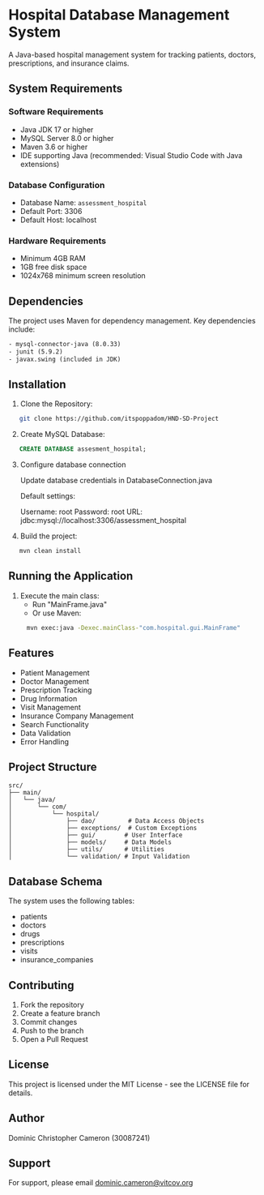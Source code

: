 # Hospital Database Management System

A Java-based hospital management system for tracking patients, doctors, prescriptions, and insurance claims.

## System Requirements

### Software Requirements

- Java JDK 17 or higher
- MySQL Server 8.0 or higher
- Maven 3.6 or higher
- IDE supporting Java (recommended: Visual Studio Code with Java extensions)

### Database Configuration

- Database Name: `assessment_hospital`
- Default Port: 3306
- Default Host: localhost

### Hardware Requirements

- Minimum 4GB RAM
- 1GB free disk space
- 1024x768 minimum screen resolution

## Dependencies

The project uses Maven for dependency management. Key dependencies include:

```xml
- mysql-connector-java (8.0.33)
- junit (5.9.2)
- javax.swing (included in JDK)

```

## Installation

1. Clone the Repository:

```bash
   git clone https://github.com/itspoppadom/HND-SD-Project
```

2. Create MySQL Database:

```sql
   CREATE DATABASE assesment_hospital;
```

3. Configure database connection

   Update database credentials in DatabaseConnection.java

   Default settings:

   Username: root
   Password: root
   URL: jdbc:mysql://localhost:3306/assessment_hospital

4. Build the project:

```bash
   mvn clean install
```

## Running the Application

1. Execute the main class:
   - Run "MainFrame.java"
   - Or use Maven:

```bash
     mvn exec:java -Dexec.mainClass-"com.hospital.gui.MainFrame"
```

## Features

- Patient Management
- Doctor Management
- Prescription Tracking
- Drug Information
- Visit Management
- Insurance Company Management
- Search Functionality
- Data Validation
- Error Handling

## Project Structure

```
src/
├── main/
│   └── java/
│       └── com/
│           └── hospital/
│               ├── dao/         # Data Access Objects
│               ├── exceptions/  # Custom Exceptions
│               ├── gui/        # User Interface
│               ├── models/     # Data Models
│               ├── utils/      # Utilities
│               └── validation/ # Input Validation
```

## Database Schema

The system uses the following tables:

- patients
- doctors
- drugs
- prescriptions
- visits
- insurance_companies

## Contributing

1. Fork the repository
2. Create a feature branch
3. Commit changes
4. Push to the branch
5. Open a Pull Request

## License

This project is licensed under the MIT License - see the LICENSE file for details.

## Author

Dominic Christopher Cameron (30087241)

## Support

For support, please email dominic.cameron@vitcov.org
